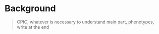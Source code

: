 # Background

> CPIC, whatever is necessary to understand main part, phenotypes, write at the
> end
